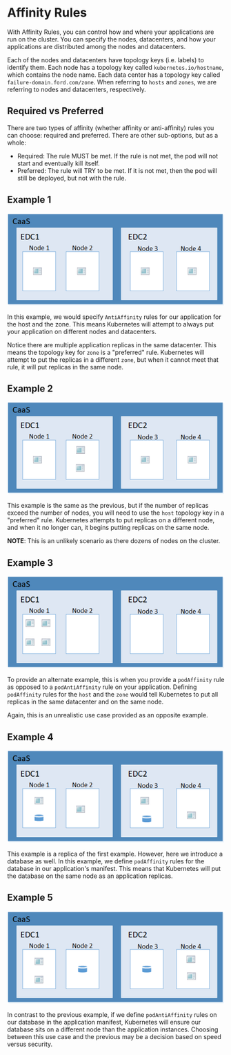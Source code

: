 # Affinity Rules 

With Affinity Rules, you can control how and where your applications are run on the cluster. You can specify the nodes, datacenters, and how your applications are distributed among the nodes and datacenters. 

Each of the nodes and datacenters have topology keys (i.e. labels) to identify them. Each node has a topology key called `kubernetes.io/hostname`, which contains the node name. Each data center has a topology key called `failure-domain.ford.com/zone`. When referring to `hosts` and `zones`, we are referring to nodes and datacenters, respectively. 

## Required vs Preferred

There are two types of affinity (whether affinity or anti-affinity) rules you can choose: required and preferred. There are other sub-options, but as a whole: 

- Required: The rule MUST be met. If the rule is not met, the pod will not start and eventually kill itself. 
- Preferred: The rule will TRY to be met. If it is not met, then the pod will still be deployed, but not with the rule. 

## Example 1

![CaaS Workflow](./AntiHost_AntiZone.png)

In this example, we would specify `AntiAffinity` rules for our application for the host and the zone. This means Kubernetes will attempt to always put your application on different nodes and datacenters. 

Notice there are multiple application replicas in the same datacenter. This means the topology key for `zone` is a "preferred" rule. Kubernetes will attempt to put the replicas in a different `zone`, but when it cannot meet that rule, it will put replicas in the same node. 

## Example 2

![CaaS Workflow](./AntiHost_AntiZone_2.png)

This example is the same as the previous, but if the number of replicas exceed the number of nodes, you will need to use the `host` topology key in a "preferred" rule. Kubernetes attempts to put replicas on a different node, and when it no longer can, it begins putting replicas on the same node. 

**NOTE**: This is an unlikely scenario as there dozens of nodes on the cluster.

## Example 3

![CaaS Workflow](./SameHost_SameZone.png)

To provide an alternate example, this is when you provide a `podAffinity` rule as opposed to a `podAntiAffinity` rule on your application. Defining `podAffinity` rules for the `host` and the `zone` would tell Kubernetes to put all replicas in the same datacenter and on the same node.

Again, this is an unrealistic use case provided as an opposite example. 

## Example 4

![CaaS Workflow](./SameHost_Database.png)

This example is a replica of the first example. However, here we introduce a database as well. In this example, we define `podAffinity` rules for the database in our application's manifest. This means that Kubernetes will put the database on the same node as an application replicas. 

## Example 5

![CaaS Workflow](./AntiHost_Database.png)

In contrast to the previous example, if we define `podAntiAffinity` rules on our database in the application manifest, Kubernetes will ensure our database sits on a different node than the application instances. Choosing between this use case and the previous may be a decision based on speed versus security. 